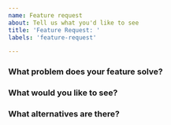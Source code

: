 ```yaml
---
name: Feature request
about: Tell us what you'd like to see
title: 'Feature Request: '
labels: 'feature-request'

---
```


<!-- Please answer these questions before submitting your issue. Thanks! -->

### What problem does your feature solve?


### What would you like to see?


### What alternatives are there?


